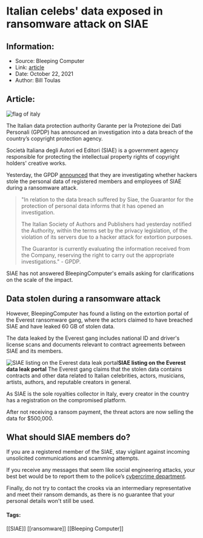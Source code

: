 # Italian celebs' data exposed in ransomware attack on SIAE
### 

## Information:
+ Source: Bleeping Computer
+ Link: [article](https://www.bleepingcomputer.com/news/security/italian-celebs-data-exposed-in-ransomware-attack-on-siae/)
+ Date: October 22, 2021
+ Author: Bill Toulas


## Article:
![flag of italy](https://www.bleepstatic.com/content/hl-images/2021/10/22/flag_of_italy.jpg)


The Italian data protection authority Garante per la Protezione dei Dati Personali (GPDP) has announced an investigation into a data breach of the country’s copyright protection agency.


Società Italiana degli Autori ed Editori (SIAE) is a government agency responsible for protecting the intellectual property rights of copyright holders' creative works.


Yesterday, the GPDP [announced](http://www.gpdp.it/home/docweb/-/docweb-display/docweb/9710360) that they are investigating whether hackers stole the personal data of registered members and employees of SIAE during a ransomware attack.



> 
> "In relation to the data breach suffered by Siae, the Guarantor for the protection of personal data informs that it has opened an investigation.
> 
> 
> The Italian Society of Authors and Publishers had yesterday notified the Authority, within the terms set by the privacy legislation, of the violation of its servers due to a hacker attack for extortion purposes.
> 
> 
> The Guarantor is currently evaluating the information received from the Company, reserving the right to carry out the appropriate investigations." - GPDP.
> 
> 
> 


SIAE has not answered BleepingComputer's emails asking for clarifications on the scale of the impact.


Data stolen during a ransomware attack
--------------------------------------


However, BleepingComputer has found a listing on the extortion portal of the Everest ransomware gang, where the actors claimed to have breached SIAE and have leaked 60 GB of stolen data.


The data leaked by the Everest gang includes national ID and driver's license scans and documents relevant to contract agreements between SIAE and its members. 



![SIAE listing on the Everest data leak portal](https://www.bleepstatic.com/images/news/ransomware/everest-page.jpg)**SIAE listing on the Everest data leak portal**
The Everest gang claims that the stolen data contains contracts and other data related to Italian celebrities, actors, musicians, artists, authors, and reputable creators in general.


As SIAE is the sole royalties collector in Italy, every creator in the country has a registration on the compromised platform.


After not receiving a ransom payment, the threat actors are now selling the data for $500,000.


What should SIAE members do?
----------------------------


If you are a registered member of the SIAE, stay vigilant against incoming unsolicited communications and scamming attempts.


If you receive any messages that seem like social engineering attacks, your best bet would be to report them to the police’s [cybercrime department](https://www.commissariatodips.it/).


Finally, do not try to contact the crooks via an intermediary representative and meet their ransom demands, as there is no guarantee that your personal details won't still be used.




#### Tags:
[[SIAE]] [[ransomware]] [[Bleeping Computer]]

